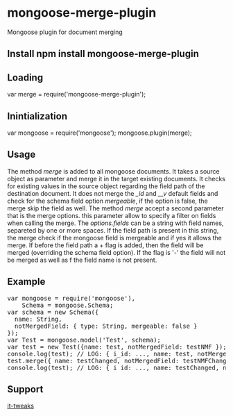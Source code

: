 # mongoose-merge-plugin

Mongoose plugin for document merging

## Install npm install mongoose-merge-plugin

## Loading

  var merge = require('mongoose-merge-plugin');

## Inintialization

  var mongoose = require('mongoose');
  mongoose.plugin(merge);

## Usage

The method <i>merge</i> is added to all mongoose documents. It takes a source object as parameter and merge it in the target existing documents. It checks for existing values in the source object regarding the field path of the destination document.
It does not merge the <i>\_id</i> and <i>\_\_v</i> default fields and check for the schema field option <i>mergeable</i>, if the option is false, the merge skip the field as well.
The method <i>merge</i> accept a second parameter that is the merge options. this parameter allow to specify a filter on fields when calling the merge. The <i>options.fields </i> can be a string with field names, separeted by one or more spaces. If the field path is present in this string, the merge check if the mongoose field is mergeable and if yes it allows the merge. If before the field path a + flag is added, then the field will be merged (overriding the schema field option). If the flag is '-' the field will not be merged as well as f the field name is not present.

## Example

<pre>
var mongoose = require('mongoose'),
    Schema = mongoose.Schema;
var schema = new Schema({
  name: String,
  notMergedField: { type: String, mergeable: false }
});
var Test = mongoose.model('Test', schema);
var test = new Test({name: test, notMergedField: testNMF });
console.log(test); // LOG: { i_id: ..., name: test, notMergedField: testNMF ...}
test.merge({ name: testChanged, notMergedField: testNMFChanged });
console.log(test); // LOG: { i_id: ..., name: testChanged, notMergedField: testNMF ...}
</pre>

## Support

<a href="http://www.it-tweaks.com/" target="_blank">it-tweaks</a>
